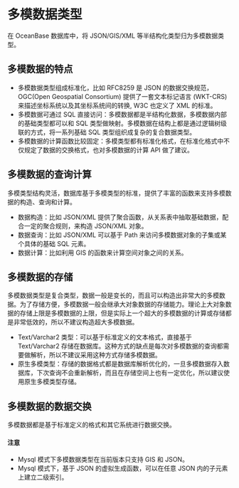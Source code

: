 # 多模数据类型

在 OceanBase  数据库中，将 JSON/GIS/XML 等半结构化类型归为多模数据类型。

## 多模数据的特点

* 多模数据类型组成标准化，比如 RFC8259 是 JSON 的数据交换规范，OGC(Open Geospatial Consortium) 提供了一套文本标记语言 (WKT-CRS) 来描述坐标系统以及其坐标系统间的转换, W3C 也定义了 XML 的标准。
* 多模数据可通过 SQL 直接访问：多模数据都是半结构化数据，多模数据内部的基础类型都可以和 SQL 类型做映射。多模数据在结构上都是通过逻辑树级联的方式，将一系列基础 SQL 类型组织成复杂的复合数据类型。
* 多模数据的计算函数比较固定：多模类型都有标准化格式，在标准化格式中不仅规定了数据的交换格式，也对多模数据的计算 API 做了建议。

## 多模数据的查询计算

多模类型结构灵活，数据库基于多模类型的标准，提供了丰富的函数来支持多模数据的构造、查询和计算。

* 数据构造：比如 JSON/XML 提供了聚合函数，从关系表中抽取基础数据，配合一定的聚合规则，来构造 JSON/XML 对象。
* 数据查询：比如 JSON/XML 可以基于 Path 来访问多模数据对象的子集或某个具体的基础 SQL 元素。
* 数据计算：比如利用 GIS 的函数来计算空间对象之间的关系。

## 多模数据的存储

多模数据类型是复合类型，数据一般是变长的，而且可以构造出非常大的多模数据。为了存储方便，多模数据一般会继承大对象数据的存储能力。理论上大对象数据的存储上限是多模数据的上限，但是实际上一个超大的多模数据的计算或存储都是非常低效的，所以不建议构造超大多模数据。

* Text/Varchar2 类型：可以基于标准定义的文本格式，直接基于 Text/Varchar2 存储在数据库。这种方式的缺点是每次对多模数据的查询都需要做解析，所以不建议采用这种方式存储多模数据。
* 原生多模类型：存储的数据格式都是数据库解析优化的，一旦多模数据存入数据库，下次查询不会重新解析，而且在存储空间上也有一定优化，所以建议使用原生多模类型存储。

## 多模数据的数据交换

多模数据都是基于标准定义的格式和其它系统进行数据交换。

<main id="notice" type='notice'>
  <h4>注意</h4>
  <ul>
  <li>Mysql 模式下多模数据类型在当前版本只支持 GIS 和 JSON。</li>
  <li>Mysql 模式下，基于 JSON 的虚拟生成函数，可以在任意 JSON 内的子元素上建立二级索引。</li>
  </ul>
</main>
